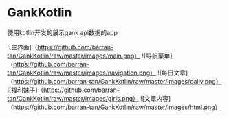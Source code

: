 # GankKotlin
使用kotlin开发的展示gank api数据的app


![主界面]（https://github.com/barran-tan/GankKotlin/raw/master/images/main.png）
![导航菜单]（https://github.com/barran-tan/GankKotlin/raw/master/images/navigation.png）
![每日文章]（https://github.com/barran-tan/GankKotlin/raw/master/images/daily.png）
![福利妹子]（https://github.com/barran-tan/GankKotlin/raw/master/images/girls.png）
![文章内容]（https://github.com/barran-tan/GankKotlin/raw/master/images/html.png）
